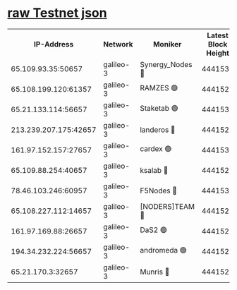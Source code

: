 [raw Testnet json](https://rpc-check.androt.stavr.tech/androt/rpcandrot_result.json)
=

<table><tr><th>IP-Address</th><th>Network</th><th>Moniker</th><th>Latest Block Height</th><th>Earliest Block Height</th><th>Catching Up</th><th>Tx Index</th><th>Voting Power</th><th>Scan Time</th></tr><tr><td>65.109.93.35:50657</td><td>galileo-3</td><td>Synergy_Nodes 🔴</td><td>4441530</td><td>0</td><td>False</td><td>on</td><td>960605</td><td>2023-12-30T10:27:51.342010377UTC</td></tr><tr><td>65.108.199.120:61357</td><td>galileo-3</td><td>RAMZES 🟢</td><td>4441528</td><td>1</td><td>False</td><td>on</td><td>0</td><td>2023-12-30T10:27:36.367805482UTC</td></tr><tr><td>65.21.133.114:56657</td><td>galileo-3</td><td>Staketab 🟢</td><td>4441530</td><td>90001</td><td>False</td><td>on</td><td>0</td><td>2023-12-30T10:27:52.227140083UTC</td></tr><tr><td>213.239.207.175:42657</td><td>galileo-3</td><td>landeros 🔴</td><td>4441526</td><td>2642001</td><td>False</td><td>on</td><td>73</td><td>2023-12-30T10:27:24.393300771UTC</td></tr><tr><td>161.97.152.157:27657</td><td>galileo-3</td><td>cardex 🟢</td><td>4441530</td><td>2945323</td><td>False</td><td>on</td><td>0</td><td>2023-12-30T10:27:51.652193688UTC</td></tr><tr><td>65.109.88.254:40657</td><td>galileo-3</td><td>ksalab 🔴</td><td>4441527</td><td>3000356</td><td>False</td><td>on</td><td>31618</td><td>2023-12-30T10:27:31.920134386UTC</td></tr><tr><td>78.46.103.246:60957</td><td>galileo-3</td><td>F5Nodes 🔴</td><td>4441530</td><td>3057001</td><td>False</td><td>off</td><td>24</td><td>2023-12-30T10:27:51.891542462UTC</td></tr><tr><td>65.108.227.112:14657</td><td>galileo-3</td><td>[NODERS]TEAM 🔴</td><td>4441526</td><td>3176323</td><td>False</td><td>on</td><td>959621</td><td>2023-12-30T10:27:24.719690272UTC</td></tr><tr><td>161.97.169.88:26657</td><td>galileo-3</td><td>DaS2 🟢</td><td>4441527</td><td>4326001</td><td>False</td><td>on</td><td>0</td><td>2023-12-30T10:27:31.606575132UTC</td></tr><tr><td>194.34.232.224:56657</td><td>galileo-3</td><td>andromeda 🟢</td><td>4441527</td><td>4341527</td><td>False</td><td>off</td><td>0</td><td>2023-12-30T10:27:31.167466535UTC</td></tr><tr><td>65.21.170.3:32657</td><td>galileo-3</td><td>Munris 🔴</td><td>4441529</td><td>4341529</td><td>False</td><td>off</td><td>416</td><td>2023-12-30T10:27:42.796832792UTC</td></tr></table>
